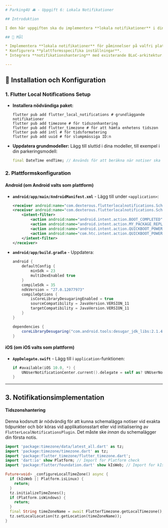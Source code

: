```yaml
---
# Parking4U 🚘 - Uppgift 6: Lokala Notifikationer

## Introduktion

I den här uppgiften ska du implementera **lokala notifikationer** i din Flutter-applikation *Parking4U*. Syftet är att påminna användare om utgående parkeringstid, vilket ger dig erfarenhet av att arbeta med plattformsspecifika API:er och systemintegrationer i Flutter.

## 🚀 Mål

* Implementera **lokala notifikationer** för påminnelser på valfri plattform (Android eller iOS).
* Konfigurera **plattformsspecifika inställningar**.
* Integrera **notifikationshantering** med existerande BLoC-arkitektur.

---
```


## 🔧 Installation och Konfiguration

### 1. Flutter Local Notifications Setup

* **Installera nödvändiga paket:**
    ```
    flutter pub add flutter_local_notifications # grundläggande notifikationer
    flutter pub add timezone # för tidszonhantering
    flutter pub add flutter_timezone # för att hämta enhetens tidszon
    flutter pub add intl # för tidsformatering
    flutter pub add uuid # för slumpmässiga ID:n
    ```
* **Uppdatera grundmodeller:**
    Lägg till sluttid i dina modeller, till exempel i din parkeringsmodell:
    ```dart
    final DateTime endTime; // Används för att beräkna när notiser ska visas
    ```

### 2. Plattformskonfiguration

#### Android (om Android valts som plattform)

* **`android/app/main/AndroidManifest.xml`** - Lägg till under `<application>`:
    ```xml
    <receiver android:name="com.dexterous.flutterlocalnotifications.ScheduledNotificationReceiver" />
    <receiver android:name="com.dexterous.flutterlocalnotifications.ScheduledNotificationBootReceiver">
        <intent-filter>
            <action android:name="android.intent.action.BOOT_COMPLETED" />
            <action android:name="android.intent.action.MY_PACKAGE_REPLACED" />
            <action android:name="android.intent.action.QUICKBOOT_POWERON" />
            <action android:name="com.htc.intent.action.QUICKBOOT_POWERON" />
        </intent-filter>
    </receiver>
    ```

* **`android/app/build.gradle`** - Uppdatera:
    ```gradle
    android {
        defaultConfig {
            minSdk = 23
            multiDexEnabled true
        }
        compileSdk = 35
        ndkVersion = "27.0.12077973"
        compileOptions {
            isCoreLibraryDesugaringEnabled = true
            sourceCompatibility = JavaVersion.VERSION_11
            targetCompatibility = JavaVersion.VERSION_11
        }
    }

    dependencies {
        coreLibraryDesugaring("com.android.tools:desugar_jdk_libs:2.1.4")
    }
    ```

#### iOS (om iOS valts som plattform)

* **`AppDelegate.swift`** - Lägg till i `application`-funktionen:
    ```swift
    if #available(iOS 10.0, *) {
        UNUserNotificationCenter.current().delegate = self as? UNUserNotificationCenterDelegate
    }
    ```

---

## 3. Notifikationsimplementation

#### Tidszonshantering

Denna kodsnutt är nödvändig för att kunna schemalägga notiser vid exakta tidpunkter och bör köras vid applikationsstart eller vid initialisering av `FlutterLocalNotificationsPlugin`. Det måste ske *innan* du schemalägger din första notis.

```dart
import 'package:timezone/data/latest_all.dart' as tz;
import 'package:timezone/timezone.dart' as tz;
import 'package:flutter_timezone/flutter_timezone.dart';
import 'dart:io' show Platform; // Import for Platform check
import 'package:flutter/foundation.dart' show kIsWeb; // Import for kIsWeb

Future<void> _configureLocalTimeZone() async {
  if (kIsWeb || Platform.isLinux) {
    return;
  }
  tz.initializeTimeZones();
  if (Platform.isWindows) {
    return;
  }
  final String timeZoneName = await FlutterTimezone.getLocalTimezone();
  tz.setLocalLocation(tz.getLocation(timeZoneName));
}